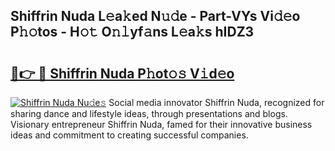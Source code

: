 ## Shiffrin Nuda L𝚎a𝚔ed N𝚞𝚍e - Part-VYs Vi𝚍𝚎o P𝚑𝚘tos - H𝚘𝚝 O𝚗𝚕yf𝚊ns L𝚎a𝚔s hIDZ3

# <h2><a href="http://kfcruvp.oniu.top/?m=Shiffrin+Nuda">🔗👉 🔴 Shiffrin Nuda P𝚑ot𝚘𝚜 V𝚒d𝚎o</a></h2>

[![Shiffrin Nuda Nu𝚍e𝚜](https://i.imgur.com/0qMVB7G.gif)](http://kfcruvp.oniu.top/?m=Shiffrin+Nuda)
Social media innovator Shiffrin Nuda, recognized for sharing dance and lifestyle ideas, through presentations and blogs. Visionary entrepreneur Shiffrin Nuda, famed for their innovative business ideas and commitment to creating successful companies.  
